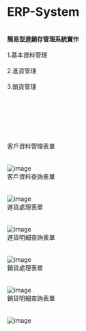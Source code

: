 # ERP-System
</br>**簡易型進銷存管理系統實作**</br>
</br>1.基本資料管理</br>
</br>2.進貨管理</br>
</br>3.銷貨管理</br>
</br></br>
</br></br>
</br></br>
</br>客戶資料管理表單</br>
</br></br>
![image](https://github.com/louis0819/ERP-System/blob/master/show1.jpg)
</br>客戶資料查詢表單</br>
</br></br>
![image](https://github.com/louis0819/ERP-System/blob/master/show2.jpg)
</br>進貨處理表單</br>
</br></br>
![image](https://github.com/louis0819/ERP-System/blob/master/show3.jpg)
</br>進貨明細查詢表單</br>
</br></br>
![image](https://github.com/louis0819/ERP-System/blob/master/show4.jpg)
</br>銷貨處理表單</br>
</br></br>
![image](https://github.com/louis0819/ERP-System/blob/master/show5.jpg)
</br>銷貨明細查詢表單</br>
</br></br>
![image](https://github.com/louis0819/ERP-System/blob/master/show6.jpg)

